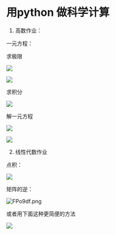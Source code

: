 # 用python 做科学计算

1. 高数作业：

一元方程：

求极限

![](https://s1.ax1x.com/2018/11/22/FP8K5d.png)




![](https://s1.ax1x.com/2018/11/22/FP86qU.png)

求积分

![](https://s1.ax1x.com/2018/11/22/FP8yrT.png)

解一元方程

![](https://s1.ax1x.com/2018/11/22/FP8Dx0.png)


![](https://s1.ax1x.com/2018/11/22/FP8B2q.png)


2. 线性代数作业

点积：

![](https://s1.ax1x.com/2018/11/22/FPGf0S.png)

矩阵的逆：

![FPo9df.png](https://s1.ax1x.com/2018/11/22/FPo9df.png)

或者用下面这种更简便的方法

![](https://s1.ax1x.com/2018/11/22/FPJBuV.png)









